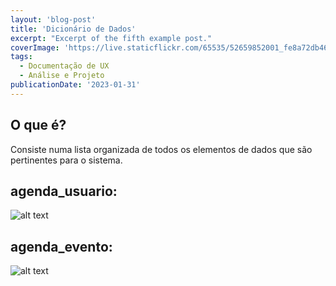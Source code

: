 ```yaml
---
layout: 'blog-post'
title: 'Dicionário de Dados'
excerpt: "Excerpt of the fifth example post."
coverImage: 'https://live.staticflickr.com/65535/52659852001_fe8a72db46_w.jpg'
tags:
  - Documentação de UX
  - Análise e Projeto
publicationDate: '2023-01-31'
---
```

## O que é?

Consiste numa lista organizada de todos os elementos de dados que são pertinentes para o sistema.

## agenda_usuario:


<div class="wide-content"><img src="https://live.staticflickr.com/65535/52659690462_df546fa053_z.jpg" alt="alt text" /></div>

## agenda_evento:

<div class="wide-content"><img src="https://live.staticflickr.com/65535/52660187686_68049164f7_z.jpg" alt="alt text" /></div>


